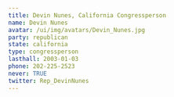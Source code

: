 ```yaml
---
title: Devin Nunes, California Congressperson
name: Devin Nunes
avatar: /ui/img/avatars/Devin_Nunes.jpg
party: republican
state: california
type: congressperson
lasthall: 2003-01-03
phone: 202-225-2523
never: TRUE
twitter: Rep_DevinNunes
---
```

